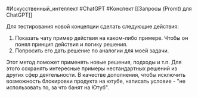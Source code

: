 #Искусственный_интеллект #ChatGPT #Конспект 
[[Запросы (Promt) для ChatGPT]]

Для тестирования новой концепции сделать следующие действия:
1. Показать чату пример действия на каком-либо примере. Чтобы он понял принцип действия и логику решения.
2. Попросить его дать решение по аналогии для моей задачи.

Этот метод поможет применять новые решения, подходы и т.п. Для этого сохранять интересные примеры нестандартных решений из других сфер деятельности.
В качестве дополнения, чтобы исключить возможность блокировки продукта на ютубе, написать условие - "не использовать то, за что банят на Ютуб".